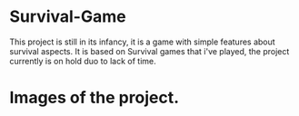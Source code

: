 # Survival-Game
This project is still in its infancy, it is a game with simple features about survival aspects. It is based on Survival games that i've played, the project currently is on hold duo to lack of time.



# Images of the project.
